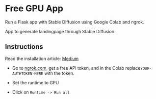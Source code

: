 # Free GPU App

Run a Flask app with Stable Diffusion using Google Colab and ngrok.

App to generate landingpage through Stable Diffusion

## Instructions

Read the installation article: [Medium](https://medium.com/@dan.avila7/set-up-an-llm-project-using-a-free-gpu-in-google-colab-e55453bfc760)

- Go to [ngrok.com](ngrok.com), get a free API token, and in the Colab replace`YOUR-AUTHTOKEN-HERE` with the token.

- Set the runtime to GPU

- Click on `Runtime -> Run all`
